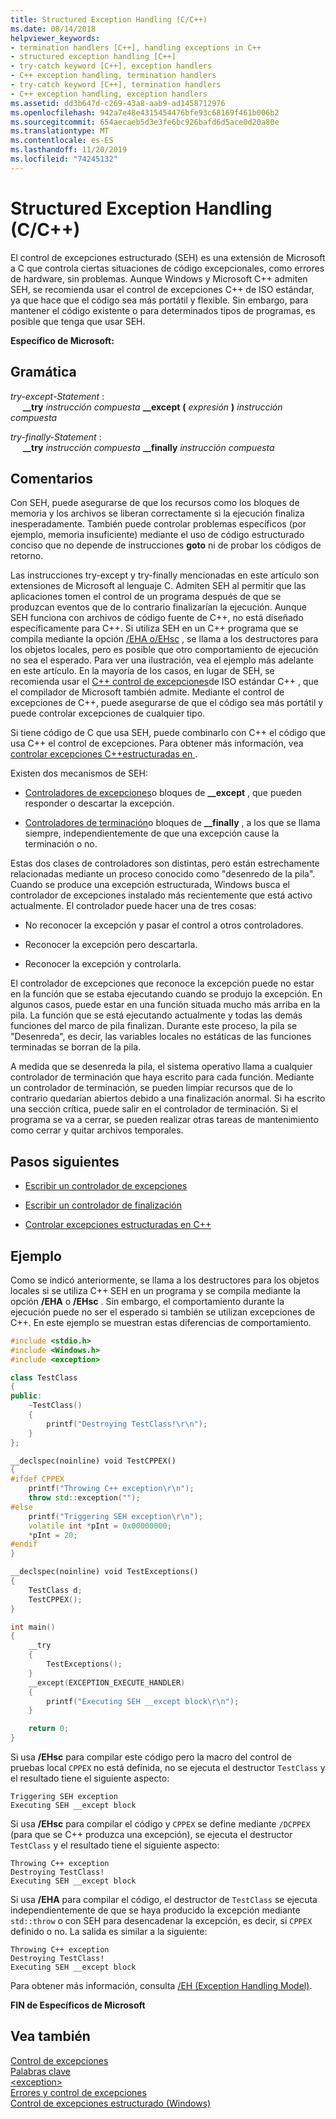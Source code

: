 ```yaml
---
title: Structured Exception Handling (C/C++)
ms.date: 08/14/2018
helpviewer_keywords:
- termination handlers [C++], handling exceptions in C++
- structured exception handling [C++]
- try-catch keyword [C++], exception handlers
- C++ exception handling, termination handlers
- try-catch keyword [C++], termination handlers
- C++ exception handling, exception handlers
ms.assetid: dd3b647d-c269-43a8-aab9-ad1458712976
ms.openlocfilehash: 942a7e48e4315454476bfe93c68169f461b006b2
ms.sourcegitcommit: 654aecaeb5d3e3fe6bc926bafd6d5ace0d20a80e
ms.translationtype: MT
ms.contentlocale: es-ES
ms.lasthandoff: 11/20/2019
ms.locfileid: "74245132"
---
```

# <a name="structured-exception-handling-cc"></a>Structured Exception Handling (C/C++)

El control de excepciones estructurado (SEH) es una extensión de Microsoft a C que controla ciertas situaciones de código excepcionales, como errores de hardware, sin problemas. Aunque Windows y Microsoft C++ admiten SEH, se recomienda usar el control de excepciones C++ de ISO estándar, ya que hace que el código sea más portátil y flexible. Sin embargo, para mantener el código existente o para determinados tipos de programas, es posible que tenga que usar SEH.

**Específico de Microsoft:**

## <a name="grammar"></a>Gramática

*try-except-Statement* :<br/>
&nbsp;&nbsp;&nbsp;&nbsp; **__try** *instrucción compuesta* **__except** **(** *expresión* **)** *instrucción compuesta*

*try-finally-Statement* :<br/>
&nbsp;&nbsp;&nbsp;&nbsp; **__try** *instrucción compuesta* **__finally** *instrucción compuesta*

## <a name="remarks"></a>Comentarios

Con SEH, puede asegurarse de que los recursos como los bloques de memoria y los archivos se liberan correctamente si la ejecución finaliza inesperadamente. También puede controlar problemas específicos (por ejemplo, memoria insuficiente) mediante el uso de código estructurado conciso que no depende de instrucciones **goto** ni de probar los códigos de retorno.

Las instrucciones try-except y try-finally mencionadas en este artículo son extensiones de Microsoft al lenguaje C. Admiten SEH al permitir que las aplicaciones tomen el control de un programa después de que se produzcan eventos que de lo contrario finalizarían la ejecución. Aunque SEH funciona con archivos de código fuente de C++, no está diseñado específicamente para C++. Si utiliza SEH en un C++ programa que se compila mediante la opción [/EHA o/EHsc](../build/reference/eh-exception-handling-model.md) , se llama a los destructores para los objetos locales, pero es posible que otro comportamiento de ejecución no sea el esperado. Para ver una ilustración, vea el ejemplo más adelante en este artículo. En la mayoría de los casos, en lugar de SEH, se recomienda usar el [ C++ control de excepciones](../cpp/try-throw-and-catch-statements-cpp.md)de ISO estándar C++ , que el compilador de Microsoft también admite. Mediante el control de excepciones de C++, puede asegurarse de que el código sea más portátil y puede controlar excepciones de cualquier tipo.

Si tiene código de C que usa SEH, puede combinarlo con C++ el código que usa C++ el control de excepciones. Para obtener más información, vea [controlar excepciones C++estructuradas en ](../cpp/exception-handling-differences.md).

Existen dos mecanismos de SEH:

- [Controladores de excepciones](../cpp/writing-an-exception-handler.md)o bloques de **__except** , que pueden responder o descartar la excepción.

- [Controladores de terminación](../cpp/writing-a-termination-handler.md)o bloques de **__finally** , a los que se llama siempre, independientemente de que una excepción cause la terminación o no.

Estas dos clases de controladores son distintas, pero están estrechamente relacionadas mediante un proceso conocido como "desenredo de la pila". Cuando se produce una excepción estructurada, Windows busca el controlador de excepciones instalado más recientemente que está activo actualmente. El controlador puede hacer una de tres cosas:

- No reconocer la excepción y pasar el control a otros controladores.

- Reconocer la excepción pero descartarla.

- Reconocer la excepción y controlarla.

El controlador de excepciones que reconoce la excepción puede no estar en la función que se estaba ejecutando cuando se produjo la excepción. En algunos casos, puede estar en una función situada mucho más arriba en la pila. La función que se está ejecutando actualmente y todas las demás funciones del marco de pila finalizan. Durante este proceso, la pila se "Desenreda", es decir, las variables locales no estáticas de las funciones terminadas se borran de la pila.

A medida que se desenreda la pila, el sistema operativo llama a cualquier controlador de terminación que haya escrito para cada función. Mediante un controlador de terminación, se pueden limpiar recursos que de lo contrario quedarían abiertos debido a una finalización anormal. Si ha escrito una sección crítica, puede salir en el controlador de terminación. Si el programa se va a cerrar, se pueden realizar otras tareas de mantenimiento como cerrar y quitar archivos temporales.

## <a name="next-steps"></a>Pasos siguientes

- [Escribir un controlador de excepciones](../cpp/writing-an-exception-handler.md)

- [Escribir un controlador de finalización](../cpp/writing-a-termination-handler.md)

- [Controlar excepciones estructuradas en C++](../cpp/exception-handling-differences.md)

## <a name="example"></a>Ejemplo

Como se indicó anteriormente, se llama a los destructores para los objetos locales si se utiliza C++ SEH en un programa y se compila mediante la opción **/EHA** o **/EHsc** . Sin embargo, el comportamiento durante la ejecución puede no ser el esperado si también se utilizan excepciones de C++. En este ejemplo se muestran estas diferencias de comportamiento.

```cpp
#include <stdio.h>
#include <Windows.h>
#include <exception>

class TestClass
{
public:
    ~TestClass()
    {
        printf("Destroying TestClass!\r\n");
    }
};

__declspec(noinline) void TestCPPEX()
{
#ifdef CPPEX
    printf("Throwing C++ exception\r\n");
    throw std::exception("");
#else
    printf("Triggering SEH exception\r\n");
    volatile int *pInt = 0x00000000;
    *pInt = 20;
#endif
}

__declspec(noinline) void TestExceptions()
{
    TestClass d;
    TestCPPEX();
}

int main()
{
    __try
    {
        TestExceptions();
    }
    __except(EXCEPTION_EXECUTE_HANDLER)
    {
        printf("Executing SEH __except block\r\n");
    }

    return 0;
}
```

Si usa **/EHsc** para compilar este código pero la macro del control de pruebas local `CPPEX` no está definida, no se ejecuta el destructor `TestClass` y el resultado tiene el siguiente aspecto:

```Output
Triggering SEH exception
Executing SEH __except block
```

Si usa **/EHsc** para compilar el código y `CPPEX` se define mediante `/DCPPEX` (para que se C++ produzca una excepción), se ejecuta el destructor `TestClass` y el resultado tiene el siguiente aspecto:

```Output
Throwing C++ exception
Destroying TestClass!
Executing SEH __except block
```

Si usa **/EHA** para compilar el código, el destructor de `TestClass` se ejecuta independientemente de que se haya producido la excepción mediante `std::throw` o con SEH para desencadenar la excepción, es decir, si `CPPEX` definido o no. La salida es similar a la siguiente:

```Output
Throwing C++ exception
Destroying TestClass!
Executing SEH __except block
```

Para obtener más información, consulta [/EH (Exception Handling Model)](../build/reference/eh-exception-handling-model.md).

**FIN de Específicos de Microsoft**

## <a name="see-also"></a>Vea también

[Control de excepciones](../cpp/exception-handling-in-visual-cpp.md)<br/>
[Palabras clave](../cpp/keywords-cpp.md)<br/>
[\<exception>](../standard-library/exception.md)<br/>
[Errores y control de excepciones](../cpp/errors-and-exception-handling-modern-cpp.md)<br/>
[Control de excepciones estructurado (Windows)](/windows/win32/debug/structured-exception-handling)
